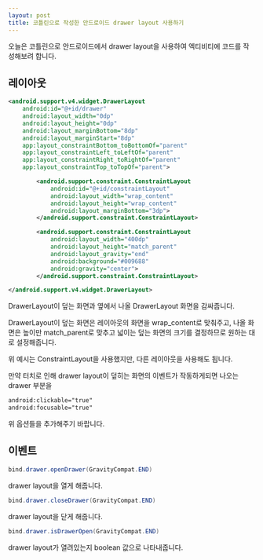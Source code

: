 ```yaml
---
layout: post
title: 코틀린으로 작성한 안드로이드 drawer layout 사용하기
---
```


오늘은 코틀린으로 안드로이드에서 drawer layout을 사용하여 엑티비티에 코드를 작성해보려 합니다.

## 레이아웃

```xml
<android.support.v4.widget.DrawerLayout
    android:id="@+id/drawer"
    android:layout_width="0dp"
    android:layout_height="0dp"
    android:layout_marginBottom="8dp"
    android:layout_marginStart="8dp"
    app:layout_constraintBottom_toBottomOf="parent"
    app:layout_constraintLeft_toLeftOf="parent"
    app:layout_constraintRight_toRightOf="parent"
    app:layout_constraintTop_toTopOf="parent">

        <android.support.constraint.ConstraintLayout
            android:id="@+id/constraintLayout"
            android:layout_width="wrap_content"
            android:layout_height="wrap_content"
            android:layout_marginBottom="3dp">
        </android.support.constraint.ConstraintLayout>

        <android.support.constraint.ConstraintLayout
            android:layout_width="400dp"
            android:layout_height="match_parent"
            android:layout_gravity="end"
            android:background="#009688"
            android:gravity="center">
        </android.support.constraint.ConstraintLayout>

</android.support.v4.widget.DrawerLayout>
```

DrawerLayout이 덮는 화면과 옆에서 나올 DrawerLayout 화면을 감싸줍니다.

DrawerLayout이 덮는 화면은 레이아웃의 화면을 wrap_content로 맞춰주고, 나올 화면은 높이만 match_parent로 맞추고 넓이는 덮는 화면의 크기를 결정하므로 원하는 대로 설정해줍니다.

위 예시는 ConstraintLayout을 사용했지만, 다른 레이아웃을 사용해도 됩니다.

만약 터치로 인해 drawer layout이 덮히는 화면의 이벤트가 작동하게되면 나오는 drawer 부분을 

```xml
android:clickable="true"
android:focusable="true"
```

위 옵션들을 추가해주기 바랍니다.

## 이벤트

```java
bind.drawer.openDrawer(GravityCompat.END)
```

drawer layout을 열게 해줍니다.

```java
bind.drawer.closeDrawer(GravityCompat.END)
```

drawer layout을 닫게 해줍니다.

```java
bind.drawer.isDrawerOpen(GravityCompat.END)
```

drawer layout가 열려있는지 boolean 값으로 나타내줍니다.